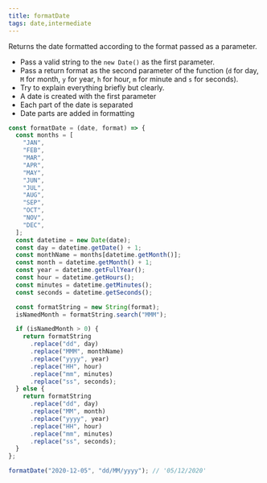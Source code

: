 ```yaml
---
title: formatDate
tags: date,intermediate
---
```


Returns the date formatted according to the format passed as a parameter.

- Pass a valid string to the `new Date()` as the first parameter.
- Pass a return format as the second parameter of the function (`d` for day, `M` for month, `y` for year, `h` for hour, `m` for minute and `s` for seconds).
- Try to explain everything briefly but clearly.
- A date is created with the first parameter
- Each part of the date is separated
- Date parts are added in formatting

```js
const formatDate = (date, format) => {
  const months = [
    "JAN",
    "FEB",
    "MAR",
    "APR",
    "MAY",
    "JUN",
    "JUL",
    "AUG",
    "SEP",
    "OCT",
    "NOV",
    "DEC",
  ];
  const datetime = new Date(date);
  const day = datetime.getDate() + 1;
  const monthName = months[datetime.getMonth()];
  const month = datetime.getMonth() + 1;
  const year = datetime.getFullYear();
  const hour = datetime.getHours();
  const minutes = datetime.getMinutes();
  const seconds = datetime.getSeconds();

  const formatString = new String(format);
  isNamedMonth = formatString.search("MMM");

  if (isNamedMonth > 0) {
    return formatString
      .replace("dd", day)
      .replace("MMM", monthName)
      .replace("yyyy", year)
      .replace("HH", hour)
      .replace("mm", minutes)
      .replace("ss", seconds);
  } else {
    return formatString
      .replace("dd", day)
      .replace("MM", month)
      .replace("yyyy", year)
      .replace("HH", hour)
      .replace("mm", minutes)
      .replace("ss", seconds);
  }
};
```

```js
formatDate("2020-12-05", "dd/MM/yyyy"); // '05/12/2020'
```
